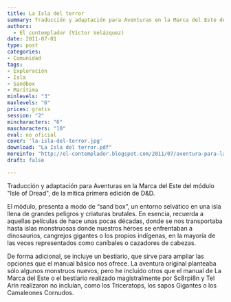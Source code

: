 ```yaml
---
title: La Isla del terror
summary: Traducción y adaptación para Aventuras en la Marca del Este del módulo "Isle of Dread", de la mítica primera edición de D&D.
authors:
  - El contemplador (Víctor Velázquez)
date: 2011-07-01
type: post
categories:
- Comunidad
tags:
- Exploración
- Isla
- Sandbox
- Marítima
minlevels: "3"
maxlevels: "6"
prices: gratis
session: "2"
mincharacters: "6"
maxcharacters: "10"
eval: no oficial
cover: 'la-isla-del-terror.jpg'
download: "La Isla del terror.pdf"
moreinfo: "http://el-contemplador.blogspot.com/2011/07/aventura-para-la-marca-del-este-isla.html"
draft: false

---
```


Traducción y adaptación para Aventuras en la Marca del Este del módulo "Isle of Dread", de la mítica primera edición de D&D.

El módulo, presenta a modo de “sand box”, un entorno selvático en una isla llena de grandes peligros y criaturas brutales. En esencia, recuerda a aquellas películas de hace unas pocas décadas, donde se nos transportaba hasta islas monstruosas donde nuestros héroes se enfrentaban a dinosaurios, cangrejos gigantes o los propios indígenas, en la mayoría de las veces representados como caníbales o cazadores de cabezas.

De forma adicional, se incluye un bestiario, que sirve para ampliar las opciones que el manual básico nos ofrece. La aventura original planteaba sólo algunos monstruos nuevos, pero he incluido otros que el manual de La Marca del Este o el bestiario realizado magistralmente por Sc8rpi8n y Tel Arin realizaron no incluían, como los Triceratops, los sapos Gigantes o los Camaleones Cornudos.